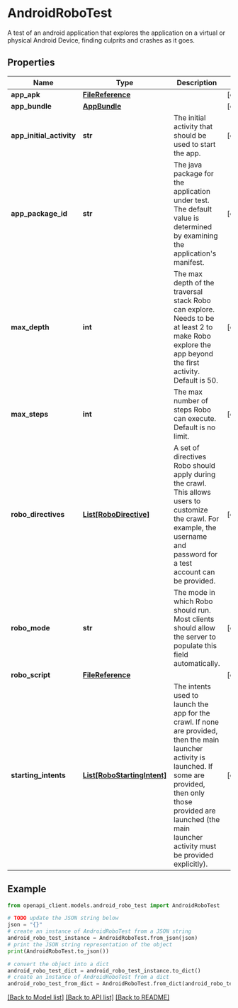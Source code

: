 # AndroidRoboTest

A test of an android application that explores the application on a virtual or physical Android Device, finding culprits and crashes as it goes.

## Properties

Name | Type | Description | Notes
------------ | ------------- | ------------- | -------------
**app_apk** | [**FileReference**](FileReference.md) |  | [optional] 
**app_bundle** | [**AppBundle**](AppBundle.md) |  | [optional] 
**app_initial_activity** | **str** | The initial activity that should be used to start the app. | [optional] 
**app_package_id** | **str** | The java package for the application under test. The default value is determined by examining the application&#39;s manifest. | [optional] 
**max_depth** | **int** | The max depth of the traversal stack Robo can explore. Needs to be at least 2 to make Robo explore the app beyond the first activity. Default is 50. | [optional] 
**max_steps** | **int** | The max number of steps Robo can execute. Default is no limit. | [optional] 
**robo_directives** | [**List[RoboDirective]**](RoboDirective.md) | A set of directives Robo should apply during the crawl. This allows users to customize the crawl. For example, the username and password for a test account can be provided. | [optional] 
**robo_mode** | **str** | The mode in which Robo should run. Most clients should allow the server to populate this field automatically. | [optional] 
**robo_script** | [**FileReference**](FileReference.md) |  | [optional] 
**starting_intents** | [**List[RoboStartingIntent]**](RoboStartingIntent.md) | The intents used to launch the app for the crawl. If none are provided, then the main launcher activity is launched. If some are provided, then only those provided are launched (the main launcher activity must be provided explicitly). | [optional] 

## Example

```python
from openapi_client.models.android_robo_test import AndroidRoboTest

# TODO update the JSON string below
json = "{}"
# create an instance of AndroidRoboTest from a JSON string
android_robo_test_instance = AndroidRoboTest.from_json(json)
# print the JSON string representation of the object
print(AndroidRoboTest.to_json())

# convert the object into a dict
android_robo_test_dict = android_robo_test_instance.to_dict()
# create an instance of AndroidRoboTest from a dict
android_robo_test_from_dict = AndroidRoboTest.from_dict(android_robo_test_dict)
```
[[Back to Model list]](../README.md#documentation-for-models) [[Back to API list]](../README.md#documentation-for-api-endpoints) [[Back to README]](../README.md)


